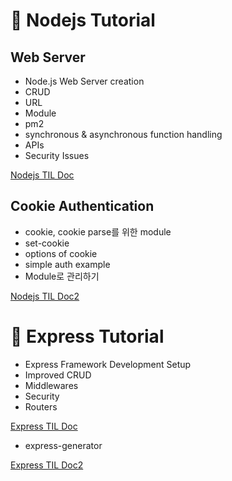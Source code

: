 # 📝 Nodejs Tutorial
## Web Server 
- Node.js Web Server creation
- CRUD
- URL
- Module
- pm2
- synchronous & asynchronous function handling
- APIs
- Security Issues

[Nodejs TIL Doc](./Nodejs/note.md)

## Cookie Authentication
- cookie, cookie parse를 위한 module
- set-cookie
- options of cookie
- simple auth example
- Module로 관리하기

[Nodejs TIL Doc2](./Nodejs/note2.md)

# 📝 Express Tutorial
- Express Framework Development Setup
- Improved CRUD
- Middlewares
- Security
- Routers

[Express TIL Doc](./Express/note.md)

- express-generator

[Express TIL Doc2](./Express/note2.md)